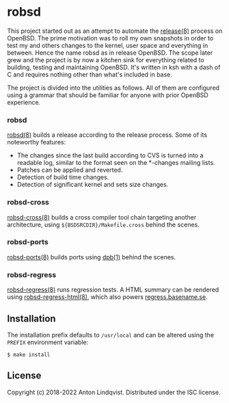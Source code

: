 # robsd

This project started out as an attempt to automate the
[release(8)](https://man.openbsd.org/release)
process on OpenBSD.
The prime motivation was to roll my own snapshots in order to test my and others
changes to the kernel, user space and everything in between.
Hence the name robsd as in release OpenBSD.
The scope later grew and the project is by now a kitchen sink for everything
related to building, testing and maintaining OpenBSD.
It's written in ksh with a dash of C and requires nothing other than what's
included in base.

The project is divided into the utilities as follows.
All of them are configured using a grammar that should be familiar for anyone
with prior OpenBSD experience.

### robsd

[robsd(8)](https://www.basename.se/robsd/robsd.8.html)
builds a release according to the release process.
Some of its noteworthy features:

* The changes since the last build according to CVS is turned into a
  readable log, similar to the format seen on the *-changes mailing
  lists.
* Patches can be applied and reverted.
* Detection of build time changes.
* Detection of significant kernel and sets size changes.

### robsd-cross

[robsd-cross(8)](https://www.basename.se/robsd/robsd-cross.8.html)
builds a cross compiler tool chain targeting another architecture,
using `${BSDSRCDIR}/Makefile.cross` behind the scenes.

### robsd-ports

[robsd-ports(8)](https://www.basename.se/robsd/robsd-ports.8.html)
builds ports using
[dpb(1)](https://man.openbsd.org/dpb)
behind the scenes.

### robsd-regress

[robsd-regress(8)](https://www.basename.se/robsd/robsd-regress.8.html)
runs regression tests.
A HTML summary can be rendered using
[robsd-regress-html(8)](https://www.basename.se/robsd/robsd-regress-html.8.html),
which also powers
[regress.basename.se](https://regress.basename.se/).

## Installation

The installation prefix defaults to `/usr/local` and can be altered using the
`PREFIX` environment variable:

	$ make install

## License

Copyright (c) 2018-2022 Anton Lindqvist.
Distributed under the ISC license.
